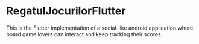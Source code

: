 # RegatulJocurilorFlutter
This is the Flutter implementation of a social-like android application where board game lovers can interact and keep tracking their scores.
